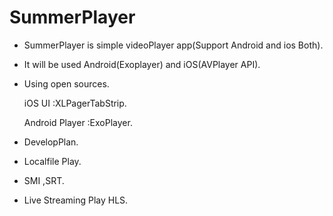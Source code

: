 # SummerPlayer
- SummerPlayer is simple videoPlayer app(Support Android and ios Both).
- It will be used Android(Exoplayer) and iOS(AVPlayer API).


- Using open sources.

	iOS 
		UI :XLPagerTabStrip.

	Android
		Player :ExoPlayer.

- DevelopPlan.
- Localfile Play.
- SMI ,SRT.
- Live Streaming Play HLS.
